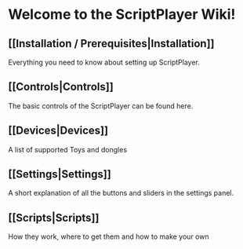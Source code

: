 # Welcome to the ScriptPlayer Wiki!

## [[Installation / Prerequisites|Installation]]
Everything you need to know about setting up ScriptPlayer.

## [[Controls|Controls]]
The basic controls of the ScriptPlayer can be found here. 

## [[Devices|Devices]]
A list of supported Toys and dongles

## [[Settings|Settings]]
A short explanation of all the buttons and sliders in the settings panel.

## [[Scripts|Scripts]]
How they work, where to get them and how to make your own